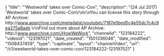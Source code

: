 {
    "title": "'Westworld' takes over Comic-Con",
    "description": "(24 Jul 2017) 'Westworld' takes over Comic-Con\r\n\r\nYou can license this story through AP Archive: http:\/\/www.aparchive.com\/metadata\/youtube\/7187e0bed5c4e55dc7c4c9ea275a8aeb \r\nFind out more about AP Archive: http:\/\/www.aparchive.com\/HowWeWork",
    "channelid": "123184222",
    "videoid": "123197021",
    "date_created": "1501336046",
    "date_modified": "1508437459",
    "type": "captivate",
    "layout": "channelVideo",
    "url": "\/c1\/westworld-takes-over-comic-con\/123184222-123197021"
}